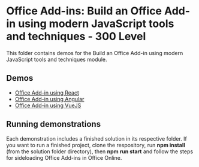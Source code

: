 # Office Add-ins: Build an Office Add-in using modern JavaScript tools and techniques - 300 Level

This folder contains demos for the Build an Office Add-in using modern JavaScript tools and techniques module.

## Demos

- [Office Add-in using React](./01%20Office%20Add-in%20using%20React)
- [Office Add-in using Angular](./02%20Office%20Add-in%20using%20angular)
- [Office Add-in using VueJS](./03%20Office%20Add-in%20using%20vuejs)

## Running demonstrations

Each demonstration includes a finished solution in its respective folder. If you want to run a finished project, clone the respository, run **npm install** (from the solution folder directory), then **npm run start** and follow the steps for sideloading Office Add-ins in Office Online.
